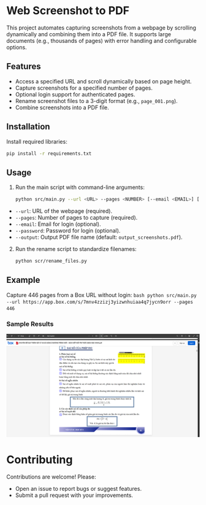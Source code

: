# Web Screenshot to PDF

This project automates capturing screenshots from a webpage by scrolling dynamically and combining them into a PDF file. It supports large documents (e.g., thousands of pages) with error handling and configurable options.

## Features
- Access a specified URL and scroll dynamically based on page height.
- Capture screenshots for a specified number of pages.
- Optional login support for authenticated pages.
- Rename screenshot files to a 3-digit format (e.g., `page_001.png`).
- Combine screenshots into a PDF file.

## Installation

Install required libraries:
   ```bash
   pip install -r requirements.txt
   ```

## Usage
1. Run the main script with command-line arguments:
    ```bash
    python src/main.py --url <URL> --pages <NUMBER> [--email <EMAIL>] [--password <PASSWORD>] [--output <PDF_NAME>]
    ```
- `--url`: URL of the webpage (required).
- `--pages`: Number of pages to capture (required).
- `--email`: Email for login (optional).
- `--password`: Password for login (optional).
- `--output`: Output PDF file name (default: `output_screenshots.pdf`).

2. Run the rename script to standardize filenames:
    ```bash
    python scr/rename_files.py
    ```
## Example 
Capture 446 pages from a Box URL without login:
    ```bash
    python src/main.py --url https://app.box.com/s/7mnv4zzizj3yizwnhuiaa4q7jycn9orr --pages 446
    ```
### Sample Results
![PDF Preview](images/output_pdf_preview.png)

# Contributing
Contributions are welcome! Please:
- Open an issue to report bugs or suggest features.
- Submit a pull request with your improvements.


